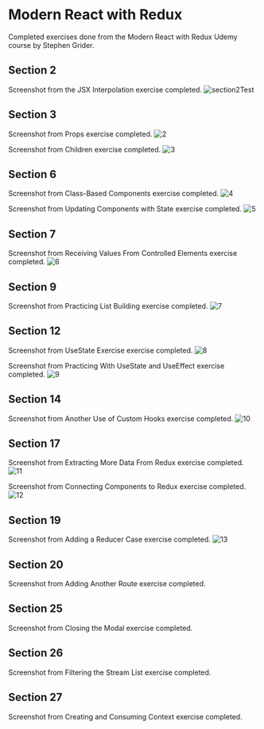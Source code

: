 # Modern React with Redux
Completed exercises done from the Modern React with Redux Udemy course by Stephen Grider.


## Section 2 
Screenshot from the JSX Interpolation exercise completed.
![section2Test](https://user-images.githubusercontent.com/83961643/150297036-48dcb7b2-eb4a-4591-929c-960b9eb101a3.jpeg)


## Section 3 
Screenshot from Props exercise completed. 
![2](https://user-images.githubusercontent.com/83961643/150344099-1544c7ba-f40e-46d4-939c-b71de723364d.jpeg)


Screenshot from Children exercise completed. 
![3](https://user-images.githubusercontent.com/83961643/150508421-35ccb7bd-eeb0-4675-93f5-026288d02516.jpeg)


## Section 6 
Screenshot from Class-Based Components exercise completed. 
![4](https://user-images.githubusercontent.com/83961643/150509334-0bf80e0c-d88c-4e3f-9bd3-906201561dc3.jpeg)

Screenshot from Updating Components with State exercise completed.
![5](https://user-images.githubusercontent.com/83961643/150510422-ac4a4299-7978-41f6-96e4-27f09396b3ec.jpeg)


## Section 7 
Screenshot from Receiving Values From Controlled Elements exercise completed. 
![6](https://user-images.githubusercontent.com/83961643/150511368-a3daaaa6-5943-477b-84b2-5e406d6fa926.jpeg)


## Section 9 
Screenshot from Practicing List Building exercise completed. 
![7](https://user-images.githubusercontent.com/83961643/150512043-3d97b422-5e8c-4112-9c11-60715d7a3ef4.jpeg)


## Section 12 
Screenshot from UseState Exercise exercise completed. 
![8](https://user-images.githubusercontent.com/83961643/150512870-a9c43879-f946-4f23-9ff0-3a889a7479c8.jpeg)

Screenshot from Practicing With UseState and UseEffect exercise completed. 
![9](https://user-images.githubusercontent.com/83961643/150513713-78cb37fc-77d1-47a7-9d88-37282815b0a2.jpeg)


## Section 14 
Screenshot from Another Use of Custom Hooks exercise completed.
![10](https://user-images.githubusercontent.com/83961643/150514589-c94afba2-4301-45d1-b48b-982bc1d51075.jpeg)


## Section 17 
Screenshot from Extracting More Data From Redux exercise completed. 
![11](https://user-images.githubusercontent.com/83961643/150652623-031fa59a-d5dc-4ea2-b0e6-6993b6df648f.jpg)

Screenshot from Connecting Components to Redux exercise completed.
![12](https://user-images.githubusercontent.com/83961643/150779319-f349c83f-c1b5-4c40-8f58-976970428f03.jpeg)


## Section 19 
Screenshot from Adding a Reducer Case exercise completed.
![13](https://user-images.githubusercontent.com/83961643/150779687-1c96848d-ab2d-46eb-9590-d9879f97bdf7.jpeg)


## Section 20 
Screenshot from Adding Another Route exercise completed.

## Section 25 
Screenshot from Closing the Modal exercise completed.

## Section 26 
Screenshot from Filtering the Stream List exercise completed.

## Section 27
Screenshot from Creating and Consuming Context exercise completed.
